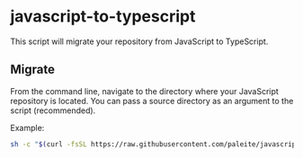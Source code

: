 # javascript-to-typescript

This script will migrate your repository from JavaScript to TypeScript.

## Migrate

From the command line, navigate to the directory where your JavaScript repository is located. You can pass a source directory as an argument to the script (recommended).

Example:

```sh
sh -c "$(curl -fsSL https://raw.githubusercontent.com/paleite/javascript-to-typescript/master/js2ts.sh)" src/
```
